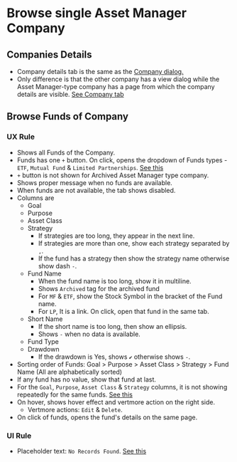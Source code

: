 # Browse single Asset Manager Company

## Companies Details
- Company details tab is the same as the [Company dialog.](../contact-company/company-requirements.md#view-normal-company-not-client-entity)
- Only difference is that the other company has a view dialog while the Asset Manager-type company has a page from which the company details are visible. [See Company tab](https://drive.google.com/file/d/1q5OxwsfM5Pde2v1aP-nIg7wtk8KMWHYG/view?usp=sharing)

## Browse Funds of Company

### UX Rule
- Shows all Funds of the Company.
- Funds has one `+` button. On click, opens the dropdown of Funds types - `ETF`, `Mutual Fund` & `Limited Partnerships`. [See this](https://drive.google.com/file/d/1ycvbiDrVAm35Xw4hC5s6JU3swH-qfN9Y/view?usp=sharing)
- `+` button is not shown for Archived Asset Manager type company.
- Shows proper message when no funds are available.
- When funds are not available, the tab shows disabled.
- Columns are
    - Goal
    - Purpose
    - Asset Class
    - Strategy
        - If strategies are too long, they appear in the next line.
        - If strategies are more than one, show each strategy separated by `,`.
        - If the fund has a strategy then show the strategy name otherwise show dash `-`.
    - Fund Name
        - When the fund name is too long, show it in multiline.
        - Shows `Archived` tag for the archived fund
        - For `MF` & `ETF`, show the Stock Symbol in the bracket of the Fund name.
        - For `LP`, It is a link. On click, open that fund in the same tab.
    - Short Name
        - If the short name is too long, then show an ellipsis.
        - Shows `-` when no data is available.
    - Fund Type
    - Drawdown
        - If the drawdown is Yes, shows `✔` otherwise shows `-`.
- Sorting order of Funds: Goal > Purpose > Asset Class > Strategy > Fund Name (All are alphabetically sorted)
- If any fund has no value, show that fund at last.
- For the `Goal`, `Purpose`, `Asset Class` & `Strategy` columns, it is not showing repeatedly for the same funds. [See this](https://drive.google.com/file/d/1opHWcx-GzmdoF2n4xFtiwSyYImqeA3lw/view?usp=sharing)
- On hover, shows hover effect and vertmore action on the right side.
    - Vertmore actions: `Edit` & `Delete`.
- On click of funds, opens the fund's details on the same page.

### UI Rule
- Placeholder text: `No Records Found`. [See this](https://drive.google.com/file/d/1EJJvqJb0iEoXP8YnKftgBFc8XHzVxKeD/view?usp=sharing)





